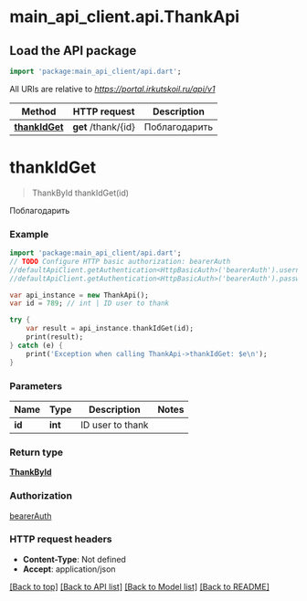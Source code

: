 # main_api_client.api.ThankApi

## Load the API package
```dart
import 'package:main_api_client/api.dart';
```

All URIs are relative to *https://portal.irkutskoil.ru/api/v1*

Method | HTTP request | Description
------------- | ------------- | -------------
[**thankIdGet**](ThankApi.md#thankIdGet) | **get** /thank/{id} | Поблагодарить


# **thankIdGet**
> ThankById thankIdGet(id)

Поблагодарить

### Example 
```dart
import 'package:main_api_client/api.dart';
// TODO Configure HTTP basic authorization: bearerAuth
//defaultApiClient.getAuthentication<HttpBasicAuth>('bearerAuth').username = 'YOUR_USERNAME'
//defaultApiClient.getAuthentication<HttpBasicAuth>('bearerAuth').password = 'YOUR_PASSWORD';

var api_instance = new ThankApi();
var id = 789; // int | ID user to thank

try { 
    var result = api_instance.thankIdGet(id);
    print(result);
} catch (e) {
    print('Exception when calling ThankApi->thankIdGet: $e\n');
}
```

### Parameters

Name | Type | Description  | Notes
------------- | ------------- | ------------- | -------------
 **id** | **int**| ID user to thank | 

### Return type

[**ThankById**](ThankById.md)

### Authorization

[bearerAuth](../README.md#bearerAuth)

### HTTP request headers

 - **Content-Type**: Not defined
 - **Accept**: application/json

[[Back to top]](#) [[Back to API list]](../README.md#documentation-for-api-endpoints) [[Back to Model list]](../README.md#documentation-for-models) [[Back to README]](../README.md)

